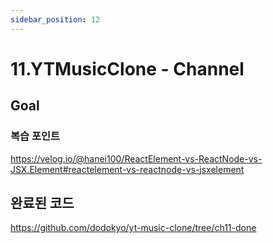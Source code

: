 ```yaml
---
sidebar_position: 12
---
```


# 11.YTMusicClone - Channel

## Goal

### 복습 포인트


https://velog.io/@hanei100/ReactElement-vs-ReactNode-vs-JSX.Element#reactelement-vs-reactnode-vs-jsxelement




## 완료된 코드  

https://github.com/dodokyo/yt-music-clone/tree/ch11-done 